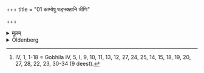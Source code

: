 +++
title = "01 काम्येषु षड्भक्तानि त्रीणि"

+++

<details><summary>मूलम्</summary>

काम्येषु षड्भक्तानि त्रीणि वा नाश्नीयात् १
</details>

<details><summary>Oldenberg</summary>

1 [^fn_1041]. When undertaking ceremonies for the obtainment of special wishes, let him omit six meals or three.

[^fn_1041]: IV, 1, 1-18 = Gobhila IV, 5, I, 9, 10, 11, 13, 12, 27, 24, 25, 14, 15, 18, 19, 20, 27, 28, 22, 23, 30-34 (9 deest).
</details>
